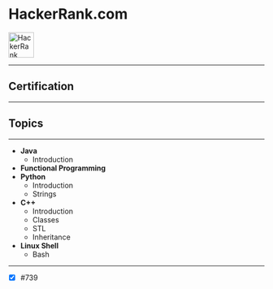 # HackerRank.com
<img src="https://upload.wikimedia.org/wikipedia/commons/thumb/4/40/HackerRank_Icon-1000px.png/800px-HackerRank_Icon-1000px.png" alt="HackerRank" style="width:50px;"/>

---
## Certification
---
## Topics
---
* **Java**
  * Introduction
* **Functional Programming**
* **Python**
  * Introduction
  * Strings
* **C++**
  * Introduction
  * Classes
  * STL
  * Inheritance
* **Linux Shell**
  * Bash
---
- [x] #739
